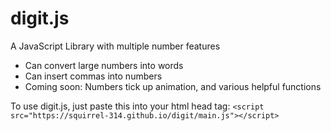 # digit.js
A JavaScript Library with multiple number features

- Can convert large numbers into words
- Can insert commas into numbers
- Coming soon: Numbers tick up animation, and various helpful functions

To use digit.js, just paste this into your html head tag: 
`<script src="https://squirrel-314.github.io/digit/main.js"></script>`

